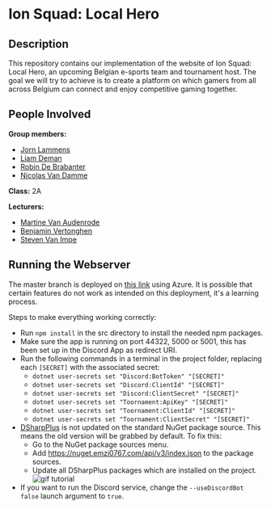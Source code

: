 # Ion Squad: Local Hero

## Description

This repository contains our implementation of the website of Ion Squad: Local Hero, an upcoming Belgian e-sports team and tournament host.
The goal we will try to achieve is to create a platform on which gamers from all across Belgium can connect and enjoy competitive gaming together.

## People Involved

**Group members:**
- [Jorn Lammens](https://github.com/jornlammens)
- [Liam Deman](https://github.com/liamdeman)
- [Robin De Brabanter](https://github.com/rdebrabanter)
- [Nicolas Van Damme](https://github.com/Mustachipleb)

**Class:** 2A

**Lecturers:**
- [Martine Van Audenrode](https://github.com/mvaudenrode)
- [Benjamin Vertonghen](https://github.com/vertonghenb)
- [Steven Van Impe](https://github.com/svanimpe)

## Running the Webserver

The master branch is deployed on [this link](https://proj2aalst-g320210323141654.azurewebsites.net/) using Azure. It is possible that certain features do not work as intended on this deployment, it's a learning process.

Steps to make everything working correctly:
- Run `npm install` in the src directory to install the needed npm packages.
- Make sure the app is running on port 44322, 5000 or 5001, this has been set up in the Discord App as redirect URI.
- Run the following commands in a terminal in the project folder, replacing each `[SECRET]` with the associated secret:
    - `dotnet user-secrets set "Discord:BotToken" "[SECRET]"`
    - `dotnet user-secrets set "Discord:ClientId" "[SECRET]"`
    - `dotnet user-secrets set "Discord:ClientSecret" "[SECRET]"`
    - `dotnet user-secrets set "Toornament:ApiKey" "[SECRET]"`
    - `dotnet user-secrets set "Toornament:ClientId" "[SECRET]"`
    - `dotnet user-secrets set "Toornament:ClientSecret" "[SECRET]"`
- [DSharpPlus](https://github.com/DSharpPlus/DSharpPlus) is not updated on the standard NuGet package source. This means the old version will be grabbed by default. To fix this:
    - Go to the NuGet package sources menu.
    - Add https://nuget.emzi0767.com/api/v3/index.json to the package sources.
    - Update all DSharpPlus packages which are installed on the project.
![gif tutorial](https://i.imgur.com/spfedkK.gif)
- If you want to run the Discord service, change the `--useDiscordBot false` launch argument to `true`.
